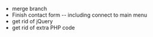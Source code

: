 - merge branch
- Finish contact form -- including connect to main menu
- get rid of jQuery
- get rid of extra PHP code

